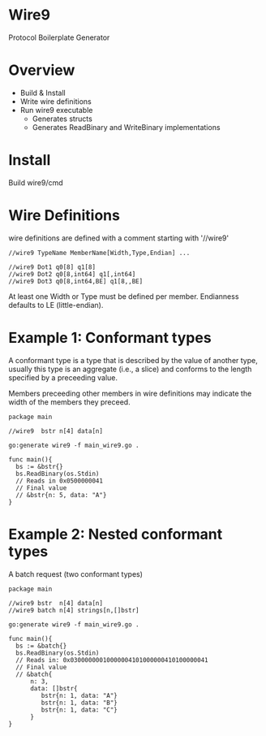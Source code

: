 # Wire9
Protocol Boilerplate Generator

# Overview
- Build & Install
- Write wire definitions
- Run wire9 executable
  - Generates structs
  - Generates ReadBinary and WriteBinary implementations


# Install
Build wire9/cmd

# Wire Definitions
wire definitions are defined with a comment starting with '//wire9'
```
//wire9 TypeName MemberName[Width,Type,Endian] ...

//wire9 Dot1 q0[8] q1[8]
//wire9 Dot2 q0[8,int64] q1[,int64]
//wire9 Dot3 q0[8,int64,BE] q1[8,,BE]
```

At least one Width or Type must be defined per member. Endianness defaults to LE (little-endian).

# Example 1: Conformant types
A conformant type is a type that is described by the value of another type, usually this type
is an aggregate (i.e., a slice) and conforms to the length specified by a preceeding value.

Members preceeding other members in wire definitions may indicate the width of the members they preceed.
```
package main

//wire9  bstr n[4] data[n]

go:generate wire9 -f main_wire9.go .

func main(){
  bs := &bstr{}
  bs.ReadBinary(os.Stdin) 
  // Reads in 0x0500000041
  // Final value
  // &bstr{n: 5, data: "A"}
}

```

# Example 2: Nested conformant types
A batch request (two conformant types)
```
package main

//wire9 bstr  n[4] data[n]
//wire9 batch n[4] strings[n,[]bstr]

go:generate wire9 -f main_wire9.go .

func main(){
  bs := &batch{}
  bs.ReadBinary(os.Stdin) 
  // Reads in: 0x03000000010000004101000000410100000041
  // Final value
  // &batch{
      n: 3,
      data: []bstr{
         bstr{n: 1, data: "A"}
         bstr{n: 1, data: "B"}
         bstr{n: 1, data: "C"}
      }
}

```
